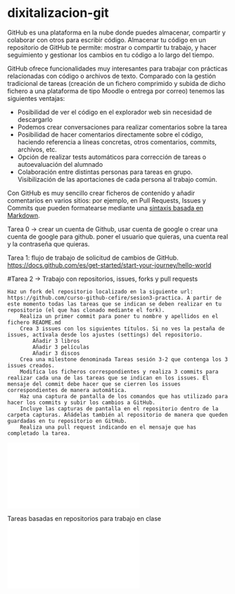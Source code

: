# dixitalizacion-git

GitHub es una plataforma en la nube donde puedes almacenar, compartir y colaborar con otros para escribir código. Almacenar tu código en un repositorio de GitHub te permite: mostrar o compartir tu trabajo, y hacer seguimiento y gestionar los cambios en tu código a lo largo del tiempo.

GitHub ofrece funcionalidades muy interesantes para trabajar con prácticas relacionadas con código o archivos de texto. Comparado con la gestión tradicional de tareas (creación de un fichero comprimido y subida de dicho fichero a una plataforma de tipo Moodle o entrega por correo) tenemos las siguientes ventajas:

- Posibilidad de ver el código en el explorador web sin necesidad de descargarlo
- Podemos crear conversaciones para realizar comentarios sobre la tarea
- Posibilidad de hacer comentarios directamente sobre el código, haciendo referencia a líneas concretas, otros comentarios, commits, archivos, etc.
- Opción de realizar tests automáticos para corrección de tareas o autoevaluación del alumnado
- Colaboración entre distintas personas para tareas en grupo. Visibilización de las aportaciones de cada persona al trabajo común.

Con GitHub es muy sencillo crear ficheros de contenido y añadir comentarios en varios sitios: por ejemplo, en Pull Requests, Issues y Commits que pueden formatearse mediante una [sintaxis basada en Markdown](https://markdownlivepreview.com/).

Tarea 0 -> crear un cuenta de Github, usar cuenta de google o crear una cuenta de google para github. poner el usuario que quieras, una cuenta real y la contraseña que quieras.

Tarea 1: flujo de trabajo de solicitud de cambios de GitHub. https://docs.github.com/es/get-started/start-your-journey/hello-world

#Tarea 2 ->  Trabajo con repositorios, issues, forks y pull requests

    Haz un fork del repositorio localizado en la siguiente url: https://github.com/curso-github-cefire/sesion3-practica. A partir de este momento todas las tareas que se indican se deben realizar en tu repositorio (el que has clonado mediante el fork).
        Realiza un primer commit para poner tu nombre y apellidos en el fichero README.md
        Crea 3 issues con los siguientes títulos. Si no ves la pestaña de issues, actívala desde los ajustes (settings) del repositorio.
            Añadir 3 libros
            Añadir 3 películas
            Añadir 3 discos
        Crea una milestone denominada Tareas sesión 3-2 que contenga los 3 issues creados.
        Modifica los ficheros correspondientes y realiza 3 commits para realizar cada una de las tareas que se indican en los issues. El mensaje del commit debe hacer que se cierren los issues correspondientes de manera automática.
        Haz una captura de pantalla de los comandos que has utilizado para hacer los commits y subir los cambios a GitHub.
        Incluye las capturas de pantalla en el repositorio dentro de la carpeta capturas. Añádelas también al repositorio de manera que queden guardadas en tu repositorio en GitHub.
        Realiza una pull request indicando en el mensaje que has completado la tarea.






![Tarea Website](Website.md)

Tareas basadas en repositorios para trabajo en clase 
![Utilidades dos repo para traballar nas aulas](Traballo_aulas_repos.md)   

